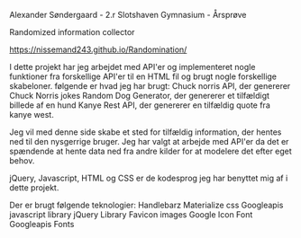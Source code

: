 Alexander Søndergaard - 2.r Slotshaven Gymnasium - Årsprøve

Randomized information collector

https://nissemand243.github.io/Randomination/

I dette projekt har jeg arbejdet med API'er og implementeret nogle funktioner fra forskellige API'er til en HTML fil og brugt nogle forskellige skabeloner. følgende er hvad jeg har brugt:
Chuck norris API, der genererer Chuck Norris jokes
Random Dog Generator, der genererer et tilfældigt billede af en hund
Kanye Rest API, der genererer en tilfældig quote fra kanye west.

Jeg vil med denne side skabe et sted for tilfældig information, der hentes ned til den nysgerrige bruger. Jeg har valgt at arbejde med API'er da det er spændende at hente data ned fra andre kilder for at modelere det efter eget behov.

jQuery, Javascript, HTML og CSS er de kodesprog jeg har benyttet mig af i dette projekt.

Der er brugt følgende teknologier:
Handlebarz
Materialize css
Googleapis javascript library
jQuery Library
Favicon images
Google Icon Font
Googleapis Fonts
